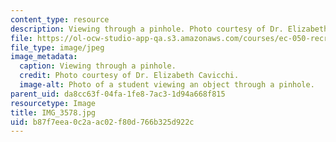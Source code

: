 ```yaml
---
content_type: resource
description: Viewing through a pinhole. Photo courtesy of Dr. Elizabeth Cavicchi.
file: https://ol-ocw-studio-app-qa.s3.amazonaws.com/courses/ec-050-recreate-experiments-from-history-inform-the-future-from-the-past-galileo-january-iap-2010/b87f7eea0c2aac02f80d766b325d922c_IMG_3578.jpg
file_type: image/jpeg
image_metadata:
  caption: Viewing through a pinhole.
  credit: Photo courtesy of Dr. Elizabeth Cavicchi.
  image-alt: Photo of a student viewing an object through a pinhole.
parent_uid: da8cc63f-04fa-1fe8-7ac3-1d94a668f815
resourcetype: Image
title: IMG_3578.jpg
uid: b87f7eea-0c2a-ac02-f80d-766b325d922c
---
```

